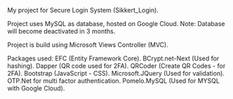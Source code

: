 My project for Secure Login System (Sikkert_Login).

Project uses MySQL as database, hosted on Google Cloud.
Note: Database will become deactivated in 3 months.

Project is build using Microsoft Views Controller (MVC).

Packages used:
EFC (Entity Framework Core).
BCrypt.net-Next (Used for hashing).
Dapper (QR code used for 2FA).
QRCoder (Create QR Codes - for 2FA).
Bootstrap (JavaScript - CSS).
Microsoft.JQuery (Used for validation).
OTP.Net for multi factor authentication.
Pomelo.MySQL (Used for MYSQL with Google Cloud).

